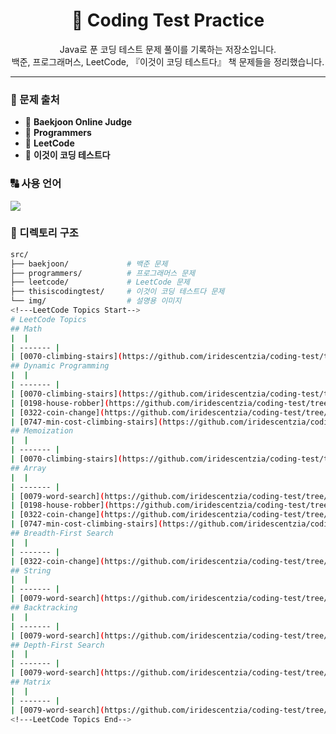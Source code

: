 <h1 align="center">📓 Coding Test Practice</h1>
<p align="center">
  Java로 푼 코딩 테스트 문제 풀이를 기록하는 저장소입니다.<br>
  백준, 프로그래머스, LeetCode, 『이것이 코딩 테스트다』 책 문제들을 정리했습니다.
</p>

<hr/>

<h3>📝 문제 출처</h3>

<ul>
  <li>📘 <strong>Baekjoon Online Judge</strong></li>
  <li>📗 <strong>Programmers</strong></li>
  <li>📙 <strong>LeetCode</strong></li>
  <li>📕 <strong>이것이 코딩 테스트다</strong></li>
</ul>

<h3>🔠 사용 언어</h3>

<p>
  <img src="https://img.shields.io/badge/Language-Java-blue?logo=java&logoColor=white"/>
</p>

<h3>📂️ 디렉토리 구조 </h3>

```bash
src/
├── baekjoon/             # 백준 문제
├── programmers/          # 프로그래머스 문제
├── leetcode/             # LeetCode 문제
├── thisiscodingtest/     # 이것이 코딩 테스트다 문제
└── img/                  # 설명용 이미지
<!---LeetCode Topics Start-->
# LeetCode Topics
## Math
|  |
| ------- |
| [0070-climbing-stairs](https://github.com/iridescentzia/coding-test/tree/master/0070-climbing-stairs) |
## Dynamic Programming
|  |
| ------- |
| [0070-climbing-stairs](https://github.com/iridescentzia/coding-test/tree/master/0070-climbing-stairs) |
| [0198-house-robber](https://github.com/iridescentzia/coding-test/tree/master/0198-house-robber) |
| [0322-coin-change](https://github.com/iridescentzia/coding-test/tree/master/0322-coin-change) |
| [0747-min-cost-climbing-stairs](https://github.com/iridescentzia/coding-test/tree/master/0747-min-cost-climbing-stairs) |
## Memoization
|  |
| ------- |
| [0070-climbing-stairs](https://github.com/iridescentzia/coding-test/tree/master/0070-climbing-stairs) |
## Array
|  |
| ------- |
| [0079-word-search](https://github.com/iridescentzia/coding-test/tree/master/0079-word-search) |
| [0198-house-robber](https://github.com/iridescentzia/coding-test/tree/master/0198-house-robber) |
| [0322-coin-change](https://github.com/iridescentzia/coding-test/tree/master/0322-coin-change) |
| [0747-min-cost-climbing-stairs](https://github.com/iridescentzia/coding-test/tree/master/0747-min-cost-climbing-stairs) |
## Breadth-First Search
|  |
| ------- |
| [0322-coin-change](https://github.com/iridescentzia/coding-test/tree/master/0322-coin-change) |
## String
|  |
| ------- |
| [0079-word-search](https://github.com/iridescentzia/coding-test/tree/master/0079-word-search) |
## Backtracking
|  |
| ------- |
| [0079-word-search](https://github.com/iridescentzia/coding-test/tree/master/0079-word-search) |
## Depth-First Search
|  |
| ------- |
| [0079-word-search](https://github.com/iridescentzia/coding-test/tree/master/0079-word-search) |
## Matrix
|  |
| ------- |
| [0079-word-search](https://github.com/iridescentzia/coding-test/tree/master/0079-word-search) |
<!---LeetCode Topics End-->